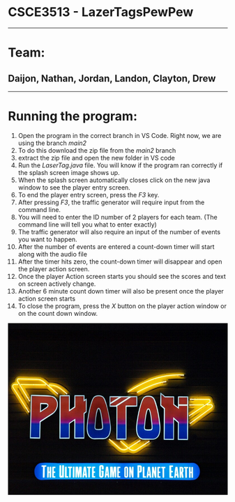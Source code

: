 # CSCE3513 - LazerTagsPewPew
----
# Team:
## Daijon, Nathan, Jordan, Landon, Clayton, Drew
----

# Running the program:
1. Open the program in the correct branch in VS Code. Right now, we are using the branch *main2*
2. To do this download the zip file from the *main2* branch 
3. extract the zip file and open the new folder in VS code
4. Run the *LaserTag.java* file. You will know if the program ran correctly if the splash screen image shows up.
5. When the splash screen automatically closes click on the new java window to see the player entry screen.
6. To end the player entry screen, press the *F3* key.
7. After pressing *F3*, the traffic generator will require input from the command line.
8. You will need to enter the ID number of 2 players for each team. (The command line will tell you what to enter exactly)
9. The traffic generator will also require an input of the number of events you want to happen.
10. After the number of events are entered a count-down timer will start along with the audio file
11. After the timer hits zero, the count-down timer will disappear and open the player action screen.
12. Once the player Action screen starts you should see the scores and text on screen actively change.
13. Another 6 minute count down timer will also be present once the player action screen starts
14. To close the program, press the *X* button on the player action window or on the count down window.

![logo](/src/main/java/teamseven/lasertag/logo.jpeg)
